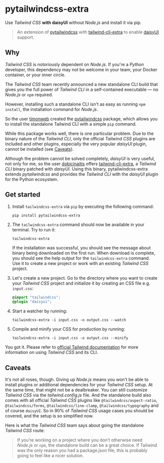# pytailwindcss-extra

Use _Tailwind CSS_ **with daisyUI** without _Node.js_ and install it via pip.

> An extension of [pytailwindcss](https://github.com/timonweb/pytailwindcss) with [tailwind-cli-extra](https://github.com/dobicinaitis/tailwind-cli-extra)
> to enable [daisyUI](https://daisyui.com/) support.

## Why

_Tailwind CSS_ is notoriously dependent on _Node.js_. If you're a _Python_ developer, this dependency may not be welcome
in your team, your Docker container, or your inner circle.

The _Tailwind CSS_ team recently announced a new standalone CLI build that gives you the full power of _Tailwind CLI_ in
a self-contained executable — no _Node.js_ or `npm` required.

However, installing such a standalone CLI isn't as easy as running `npm install`, the installation command for _Node.js_.

So the user [timonweb](https://github.com/timonweb) created the [pytailwindcss](https://github.com/timonweb/pytailwindcss)
package, which allows you to install the standalone Tailwind CLI with a simple `pip` command.

While this package works well, there is one particular problem. Due to the binary nature of the _Tailwind CLI_, only the
official _Tailwind CSS_ plugins are included and other plugins, especially the very popular _daisyUI_ plugin, cannot be
installed (see [Caveats](#caveats)).

Although the problem cannot be solved completely, _daisyUI_ is very useful, not only for me, so the user [dobicinaitis](https://github.com/dobicinaitis)
offers [tailwind-cli-extra](https://github.com/dobicinaitis/tailwind-cli-extra), a _Tailwind CLI_ binary patched with
_daisyUI_. Using this binary, pytailwindcss-extra extends _pytailwindcss_ and provides the _Tailwind CLI_ with the
_daisyUI_ plugin for the Python ecosystem.


## Get started

1. Install `tailwindcss-extra` via `pip` by executing the following command:

   ```
   pip install pytailwindcss-extra
   ```

2. The `tailwindcss-extra` command should now be available in your terminal. Try to run it:

   ```
   tailwindcss-extra
   ```

   If the installation was successful, you should see the message about binary being downloaded on the first run. When
   download is complete, you should see the help output for the `tailwindcss-extra` command. Use it to create a 
   new project or work with an existing _Tailwind CSS_ project.

3. Let's create a new project. Go to the directory where you want to create your _Tailwind CSS_ project and initialize it
   by creating an CSS file e.g. `input.css`:

   ```css
   @import "tailwindcss";
   @plugin "daisyui";
   ```

4. Start a watcher by running:

   ```
   tailwindcss-extra -i input.css -o output.css --watch
   ```

5. Compile and minify your CSS for production by running:

   ```
   tailwindcss-extra -i input.css -o output.css --minify
   ```

You got it. Please refer to [official Tailwind documentation](https://tailwindcss.com/docs) for more information on
using _Tailwind CSS_ and its CLI.

## Caveats

It's not all roses, though. Giving up _Node.js_ means you won't be able to install plugins or additional dependencies
for your _Tailwind CSS_ setup. At the same time, that might not be a dealbreaker. You can still customize _Tailwind CSS_
via the _tailwind.config.js_ file. And the standalone build also comes with all official _Tailwind CSS_ plugins
like `@tailwindcss/aspect-ratio`, `@tailwindcss/forms`, `@tailwindcss/line-clamp`, `@tailwindcss/typography` and of
course `daisyUI`. So in 90% of _Tailwind CSS_ usage cases you should be covered, and the setup is so simplified now.

Here is what the _Tailwind CSS_ team says about going the standalone _Tailwind CSS_ route:
> If you’re working on a project where you don’t otherwise need _Node.js_ or `npm`, the standalone build can be a great
> choice. If Tailwind was the only reason you had a package.json file, this is probably going to feel like a nicer
> solution.
